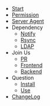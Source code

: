 
* [Start](en/start/index.md)
* [Permission](en/permission/index.md)
* [Server Agent](en/server/index.md)
* Dependency
  * [Notify](en/dependency/notice.md)
  * [Rsync](en/dependency/rsync.md)
  * [LDAP](en/dependency/ldap.md)
* Join Us
  * [PR](en/develop/pr.md)
  * [Frontend](en/develop/frontend.md)
  * [Backend](en/develop/backend.md)
* Question
  * [Install](en/question/install.md)
  * [Use](en/question/use.md)
* [ChangeLog](changelog/index.md)